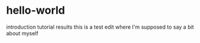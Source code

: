 # hello-world
introduction tutorial results
this is a test edit where I'm supposed to say a bit about myself
